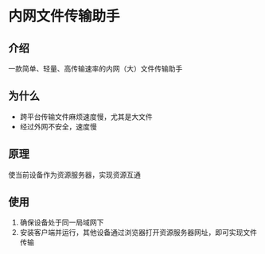 # 内网文件传输助手

## 介绍

一款简单、轻量、高传输速率的内网（大）文件传输助手

## 为什么

- 跨平台传输文件麻烦速度慢，尤其是大文件
- 经过外网不安全，速度慢

## 原理

使当前设备作为资源服务器，实现资源互通

## 使用

1. 确保设备处于同一局域网下
2. 安装客户端并运行，其他设备通过浏览器打开资源服务器网址，即可实现文件传输

